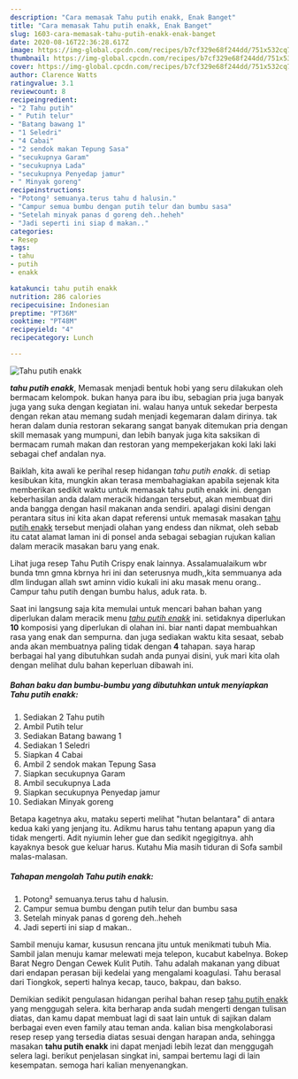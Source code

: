 ```yaml
---
description: "Cara memasak Tahu putih enakk, Enak Banget"
title: "Cara memasak Tahu putih enakk, Enak Banget"
slug: 1603-cara-memasak-tahu-putih-enakk-enak-banget
date: 2020-08-16T22:36:28.617Z
image: https://img-global.cpcdn.com/recipes/b7cf329e68f244dd/751x532cq70/tahu-putih-enakk-foto-resep-utama.jpg
thumbnail: https://img-global.cpcdn.com/recipes/b7cf329e68f244dd/751x532cq70/tahu-putih-enakk-foto-resep-utama.jpg
cover: https://img-global.cpcdn.com/recipes/b7cf329e68f244dd/751x532cq70/tahu-putih-enakk-foto-resep-utama.jpg
author: Clarence Watts
ratingvalue: 3.1
reviewcount: 8
recipeingredient:
- "2 Tahu putih"
- " Putih telur"
- "Batang bawang 1"
- "1 Seledri"
- "4 Cabai"
- "2 sendok makan Tepung Sasa"
- "secukupnya Garam"
- "secukupnya Lada"
- "secukupnya Penyedap jamur"
- " Minyak goreng"
recipeinstructions:
- "Potong² semuanya.terus tahu d halusin."
- "Campur semua bumbu dengan putih telur dan bumbu sasa"
- "Setelah minyak panas d goreng deh..heheh"
- "Jadi seperti ini siap d makan.."
categories:
- Resep
tags:
- tahu
- putih
- enakk

katakunci: tahu putih enakk 
nutrition: 286 calories
recipecuisine: Indonesian
preptime: "PT36M"
cooktime: "PT48M"
recipeyield: "4"
recipecategory: Lunch

---
```



![Tahu putih enakk](https://img-global.cpcdn.com/recipes/b7cf329e68f244dd/751x532cq70/tahu-putih-enakk-foto-resep-utama.jpg)

<b><i>tahu putih enakk</i></b>, Memasak menjadi bentuk hobi yang seru dilakukan oleh bermacam kelompok. bukan hanya para ibu ibu, sebagian pria juga banyak juga yang suka dengan kegiatan ini. walau hanya untuk sekedar berpesta dengan rekan atau memang sudah menjadi kegemaran dalam dirinya. tak heran dalam dunia restoran sekarang sangat banyak ditemukan pria dengan skill memasak yang mumpuni, dan lebih banyak juga kita saksikan di bermacam rumah makan dan restoran yang mempekerjakan koki laki laki sebagai chef andalan nya.

Baiklah, kita awali ke perihal resep hidangan <i>tahu putih enakk</i>. di setiap kesibukan kita, mungkin akan terasa membahagiakan apabila sejenak kita memberikan sedikit waktu untuk memasak tahu putih enakk ini. dengan keberhasilan anda dalam meracik hidangan tersebut, akan membuat diri anda bangga dengan hasil makanan anda sendiri. apalagi disini dengan perantara situs ini kita akan dapat referensi untuk memasak masakan <u>tahu putih enakk</u> tersebut menjadi olahan yang endess dan nikmat, oleh sebab itu catat alamat laman ini di ponsel anda sebagai sebagian rujukan kalian dalam meracik masakan baru yang enak.

Lihat juga resep Tahu Putih Crispy enak lainnya. Assalamualaikum wbr bunda tmn gmna kbrnya hri ini dan seterusnya mudh,,kita semmuanya ada dlm lindugan allah swt aminn vidio kukali ini aku masak menu orang.. Campur tahu putih dengan bumbu halus, aduk rata. b.


Saat ini langsung saja kita memulai untuk mencari bahan bahan yang diperlukan dalam meracik menu <u><i>tahu putih enakk</i></u> ini. setidaknya diperlukan <b>10</b> komposisi yang diperlukan di olahan ini. biar nanti dapat membuahkan rasa yang enak dan sempurna. dan juga sediakan waktu kita sesaat, sebab anda akan membuatnya paling tidak dengan <b>4</b> tahapan. saya harap berbagai hal yang dibutuhkan sudah anda punyai disini, yuk mari kita olah dengan melihat dulu bahan keperluan dibawah ini.

<!--inarticleads1-->

##### Bahan baku dan bumbu-bumbu yang dibutuhkan untuk menyiapkan Tahu putih enakk:

1. Sediakan 2 Tahu putih
1. Ambil  Putih telur
1. Sediakan Batang bawang 1
1. Sediakan 1 Seledri
1. Siapkan 4 Cabai
1. Ambil 2 sendok makan Tepung Sasa
1. Siapkan secukupnya Garam
1. Ambil secukupnya Lada
1. Siapkan secukupnya Penyedap jamur
1. Sediakan  Minyak goreng


Betapa kagetnya aku, mataku seperti melihat &#34;hutan belantara&#34; di antara kedua kaki yang jenjang itu. Adikmu harus tahu tentang apapun yang dia tidak mengerti. Adit nyiumin leher gue dan sedikit ngegigitnya. ahh kayaknya besok gue keluar harus. Kutahu Mia masih tiduran di Sofa sambil malas-malasan. 

<!--inarticleads2-->

##### Tahapan mengolah Tahu putih enakk:

1. Potong² semuanya.terus tahu d halusin.
1. Campur semua bumbu dengan putih telur dan bumbu sasa
1. Setelah minyak panas d goreng deh..heheh
1. Jadi seperti ini siap d makan..


Sambil menuju kamar, kususun rencana jitu untuk menikmati tubuh Mia. Sambil jalan menuju kamar melewati meja telepon, kucabut kabelnya. Bokep Barat Negro Dengan Cewek Kulit Putih. Tahu adalah makanan yang dibuat dari endapan perasan biji kedelai yang mengalami koagulasi. Tahu berasal dari Tiongkok, seperti halnya kecap, tauco, bakpau, dan bakso. 

Demikian sedikit pengulasan hidangan perihal bahan resep <u>tahu putih enakk</u> yang menggugah selera. kita berharap anda sudah mengerti dengan tulisan diatas, dan kamu dapat membuat lagi di saat lain untuk di sajikan dalam berbagai even even family atau teman anda. kalian bisa mengkolaborasi resep resep yang tersedia diatas sesuai dengan harapan anda, sehingga masakan <b>tahu putih enakk</b> ini dapat menjadi lebih lezat dan menggugah selera lagi. berikut penjelasan singkat ini, sampai bertemu lagi di lain kesempatan. semoga hari kalian menyenangkan.
